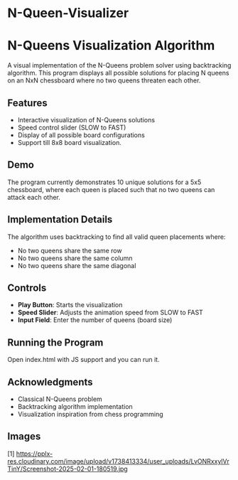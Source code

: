# N-Queen-Visualizer
# N-Queens Visualization Algorithm

A visual implementation of the N-Queens problem solver using backtracking algorithm. This program displays all possible solutions for placing N queens on an NxN chessboard where no two queens threaten each other.

## Features

- Interactive visualization of N-Queens solutions
- Speed control slider (SLOW to FAST)
- Display of all possible board configurations
- Support till 8x8 board visualization.

## Demo

The program currently demonstrates 10 unique solutions for a 5x5 chessboard, where each queen is placed such that no two queens can attack each other.

## Implementation Details

The algorithm uses backtracking to find all valid queen placements where:
- No two queens share the same row
- No two queens share the same column
- No two queens share the same diagonal

## Controls

- **Play Button**: Starts the visualization
- **Speed Slider**: Adjusts the animation speed from SLOW to FAST
- **Input Field**: Enter the number of queens (board size)

## Running the Program

Open index.html with JS support and you can run it.

## Acknowledgments

- Classical N-Queens problem
- Backtracking algorithm implementation
- Visualization inspiration from chess programming

## Images
[1] https://pplx-res.cloudinary.com/image/upload/v1738413334/user_uploads/LvONRxxylVrTinY/Screenshot-2025-02-01-180519.jpg
